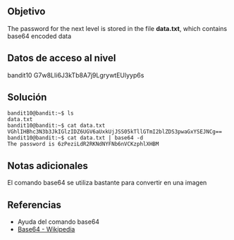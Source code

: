 ## Objetivo
The password for the next level is stored in the file **data.txt**, which contains base64 encoded data
## Datos de acceso al nivel
bandit10
G7w8LIi6J3kTb8A7j9LgrywtEUlyyp6s
## Solución
```
bandit10@bandit:~$ ls
data.txt
bandit10@bandit:~$ cat data.txt 
VGhlIHBhc3N3b3JkIGlzIDZ6UGV6aUxkUjJSS05kTllGTmI2blZDS3pwaGxYSEJNCg==
bandit10@bandit:~$ cat data.txt | base64 -d
The password is 6zPeziLdR2RKNdNYFNb6nVCKzphlXHBM

```
## Notas adicionales
El comando base64 se utiliza bastante para convertir en una imagen

## Referencias
+ Ayuda del comando base64
+ [Base64 - Wikipedia](https://en.wikipedia.org/wiki/Base64)